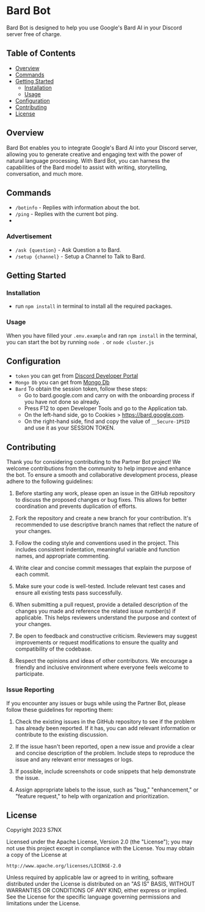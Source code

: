 # Bard Bot

Bard Bot is designed to help you use Google's Bard AI in your Discord server free of charge.

## Table of Contents

- [Overview](#overview)
- [Commands](#commands)
- [Getting Started](#getting-started)
  - [Installation](#installation)
  - [Usage](#usage)
- [Configuration](#configuration)
- [Contributing](#contributing)
- [License](#license)

## Overview

Bard Bot enables you to integrate Google's Bard AI into your Discord server, allowing you to generate creative and engaging text with the power of natural language processing. With Bard Bot, you can harness the capabilities of the Bard model to assist with writing, storytelling, conversation, and much more.
## Commands

- `/botinfo` - Replies with information about the bot.
- `/ping` - Replies with the current bot ping.
- 
### Advertisement

- `/ask {question}` - Ask Question a to Bard.
- `/setup {channel}` - Setup a Channel to Talk to Bard.

## Getting Started

### Installation

- run `npm install` in terminal to install all the required packages.

### Usage

When you have filled your `.env.example` and ran `npm install` in the terminal, you can start the bot by running `node .` or `node cluster.js`

## Configuration

- `token` you can get from [Discord Developer Portal](https://discord.com/developers/applications)
- `Mongo Db` you can get from [Mongo Db](https://cloud.mongodb.com/)
- `Bard` To obtain the session token, follow these steps:
   - Go to bard.google.com and carry on with the onboarding process if you have not done so already.
   - Press F12 to open Developer Tools and go to the Application tab.
   - On the left-hand side, go to Cookies > https://bard.google.com.
   - On the right-hand side, find and copy the value of `__Secure-1PSID` and use it as your SESSION TOKEN.

## Contributing

Thank you for considering contributing to the Partner Bot project! We welcome contributions from the community to help improve and enhance the bot. To ensure a smooth and collaborative development process, please adhere to the following guidelines:

1. Before starting any work, please open an issue in the GitHub repository to discuss the proposed changes or bug fixes. This allows for better coordination and prevents duplication of efforts.

2. Fork the repository and create a new branch for your contribution. It's recommended to use descriptive branch names that reflect the nature of your changes.

3. Follow the coding style and conventions used in the project. This includes consistent indentation, meaningful variable and function names, and appropriate commenting.

4. Write clear and concise commit messages that explain the purpose of each commit.

5. Make sure your code is well-tested. Include relevant test cases and ensure all existing tests pass successfully.

6. When submitting a pull request, provide a detailed description of the changes you made and reference the related issue number(s) if applicable. This helps reviewers understand the purpose and context of your changes.

7. Be open to feedback and constructive criticism. Reviewers may suggest improvements or request modifications to ensure the quality and compatibility of the codebase.

8. Respect the opinions and ideas of other contributors. We encourage a friendly and inclusive environment where everyone feels welcome to participate.

### Issue Reporting

If you encounter any issues or bugs while using the Partner Bot, please follow these guidelines for reporting them:

1. Check the existing issues in the GitHub repository to see if the problem has already been reported. If it has, you can add relevant information or contribute to the existing discussion.

2. If the issue hasn't been reported, open a new issue and provide a clear and concise description of the problem. Include steps to reproduce the issue and any relevant error messages or logs.

3. If possible, include screenshots or code snippets that help demonstrate the issue.

4. Assign appropriate labels to the issue, such as "bug," "enhancement," or "feature request," to help with organization and prioritization.

## License

Copyright 2023 S7NX

Licensed under the Apache License, Version 2.0 (the "License");
you may not use this project except in compliance with the License.
You may obtain a copy of the License at

    http://www.apache.org/licenses/LICENSE-2.0

Unless required by applicable law or agreed to in writing, software
distributed under the License is distributed on an "AS IS" BASIS,
WITHOUT WARRANTIES OR CONDITIONS OF ANY KIND, either express or implied.
See the License for the specific language governing permissions and
limitations under the License.
